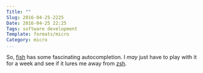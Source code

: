 ```yaml
---
Title: ""
Slug: 2016-04-25-2225
Date: 2016-04-25 22:25
Tags: software development
Template: formats/micro
Category: micro
...
```


So, [fish] has some fascinating autocompletion. I *may* just have to play with it for a week and see if it lures me away from [zsh].

[fish]: http://fishshell.com
[zsh]: http://zsh.sourceforge.net

